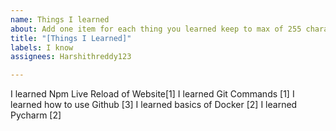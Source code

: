 ```yaml
---
name: Things I learned
about: Add one item for each thing you learned keep to max of 255 characters
title: "[Things I Learned]"
labels: I know
assignees: Harshithreddy123

---
```


I learned Npm Live Reload of Website[1]
I learned Git Commands [1]
I learned how to use Github [3]
I learned basics of Docker [2]
I learned Pycharm [2]
